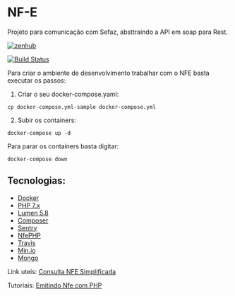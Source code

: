 # NF-E 

Projeto para comunicação com Sefaz, absttraindo a API em soap para Rest.

<a href="https://app.zenhub.com/workspaces/nfe-5c86a3bf6cd59109e9e64e82/boards?repos=171279463" target="_blank">
    <img src="https://img.shields.io/badge/Managed_with-ZenHub-5e60ba.svg" alt="zenhub">
</a>

[![Build Status](https://travis-ci.com/culturagovbr/nfe.svg?branch=master)](https://travis-ci.com/culturagovbr/nfe)

Para criar o ambiente de desenvolvimento trabalhar com o NFE basta executar os passos:

1. Criar o seu docker-compose.yaml:
```
cp docker-compose.yml-sample docker-compose.yml
```
2. Subir os containers:
```
docker-compose up -d
```
Para parar os containers basta digitar:
```
docker-compose down
```

## Tecnologias:
* [Docker](https://www.docker.com/)
* [PHP 7.x](http://php.net/)
* [Lumen 5.8](https://lumen.laravel.com/) 
* [Composer](https://getcomposer.org/)
* [Sentry](https://sentry.io/welcome/)
* [NfePHP](https://github.com/nfephp-org/)
* [Travis](https://travis-ci.com/culturagovbr/nfe)
* [Min.io](https://www.min.io/)
* [Mongo](https://www.mongodb.com/)

Link uteis:
[Consulta NFE Simplificada](http://www.nfe.fazenda.gov.br/portal/consultaRecaptcha.aspx?tipoConsulta=resumo&tipoConteudo=d09fwabTnLk=)

Tutoriais:
[Emitindo Nfe com PHP](https://imasters.com.br/back-end/emitindo-nfe-com-php)

